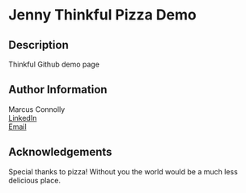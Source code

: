 # Jenny Thinkful Pizza Demo

## Description
Thinkful Github demo page

## Author Information
Marcus Connolly  
[LinkedIn](www.linkedin.com/in/marcus-connolly-web)  
[Email](mailto:mnjconnolly@gmail.com)

## Acknowledgements
Special thanks to pizza! Without you the world would be a much less delicious place.
